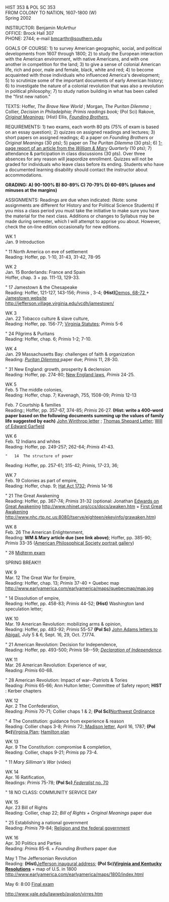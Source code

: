 HIST 353 & POL SC 353  
FROM COLONY TO NATION, 1607-1800 (W)  
Spring 2002

INSTRUCTOR: Benjamin McArthur  
OFFICE: Brock Hall 307  
PHONE: 2744; e-mail bmcarthr@southern.edu

GOALS OF COURSE: 1) to survey American geographic, social, and political
developments from 1607 through 1800; 2) to study the European interaction with
the American environment, with native Americans, and with one another in
competition for the land; 3) to give a sense of colonial American life, rich
and poor, male and female, black, white and red; 4) to become acquainted with
those individuals who influenced America's development; 5) to scrutinize some
of the important documents of early American history; 6) to investigate the
nature of a colonial revolution that was also a revolution in political
philosophy; 7) to study nation building in what has been called the "first new
nation."

TEXTS: Hoffer, _The Brave New World_ ; Morgan, _The Puritan Dilemma_ ;
Collier, _Decision in Philadelphia; Primis readings book;_ (Pol Sci) Rakove,
_[Original
Meanings](http://personal.southern.edu/~bmcarthr/OriginalMeanings.htm);_
(Hist) Ellis, _[Founding
Brothers.](http://personal.southern.edu/~bmcarthr/FoundingBrothers.htm)_

REQUIREMENTS: 1) two exams, each worth 80 pts (75% of exam is based on an
essay question); 2) quizzes on assigned readings and lectures; 3) short papers
on assigned readings; 4) a paper on _Founding Brothers_ or _Original Meanings_
(30 pts); 5) paper on _The Puritan Dilemma_ (30 pts); 6) [1-page report of an
article from the _William &
Mary_](http://personal.southern.edu/~bmcarthr/wm&maryreport.htm) _Quarterly_
(10 pts); 7) attendance  & participation in class discussions (30 pts).  Over
three absences for any reason will jeapordize enrollment.  Quizzes will not be
graded for individuals who leave class before its ending.  Students who have a
documented learning disability should contact the instructor about
accommodations.

**GRADING:   A) 90-100%  B) 80-89%  C) 70-79%  D) 60-69% (pluses and minuses
at the margins)**

ASSIGNMENTS: Readings are due when indicated: (Note: some assignments are
different for History and for Political Science Students) If you miss a class
period you must take the initiative to make sure you have the material for the
next class.  Additions or changes to Syllabus may be made during semester,
which I will attempt to apprise you about.  However, check the on-line edition
occasionally for new editions.

WK 1  
Jan.  9 Introduction

  "   11   North America on eve of settlement  
Reading: Hoffer, pp. 1-10, 31-43, 31-42, 78-95

WK 2  
Jan. 15   Borderlands: France and Spain  
Hoffer, chap. 3 + pp. 111-13, 129-33.

  "   17 Jamestown & the Chesapeake  
Reading: Hoffer, 121-127, 143-156; _Primis_ , 3-4; **(Hist)**[Demos,
68-72](http://personal.southern.edu/~bmcarthr/Frethorne.htm)[
](http://personal.southern.edu/~bmcarthr/353syl.htm)\+ [Jamestown
website](http://jefferson.village.virginia.edu/vcdh/jamestown/)  
http://jefferson.village.virginia.edu/vcdh/jamestown/

WK 3  
Jan. 22 Tobacco culture & slave culture,  
Reading:  Hoffer, pp. 156-77; [Virginia
Statutes](http://personal.southern.edu/~bmcarthr/Virginialaws.htm); _Primis_
5-6

  "   24 Pilgrims & Puritans  
Reading: Hoffer, chap. 6; _Primis_ 1-2; 7-10.

WK 4  
Jan. 29 Massachusetts Bay: challenges of faith & organization  
Reading: _[Puritan Dilemma
](http://personal.southern.edu/~bmcarthr/puritandilemma.htm)_ paper due;
_Primis_ 11, 28-30.

  "    31 New England: growth, prosperity & declension  
Reading: Hoffer, pp. 274-80; [New England
laws](http://personal.southern.edu/~bmcarthr/Newenglandlaws.htm), _Primis_
24-25.

WK 5  
Feb.   5  The middle colonies,  
Reading: Hoffer, chap. 7; Kavenagh, 755, 1508-09; _Primis_ 12-13

Feb.   7 Courtship & families  
Reading:;  Hoffer, pp. 357-67, 374-85; _Primis_ 26-27. **(Hist:   write a
400-word paper based on the following documents summing up the values of
family life suggested by each)** [John Winthrop
letter](http://personal.southern.edu/~bmcarthr/winthrop.htm) ; [Thomas Shepard
Letter](http://personal.southern.edu/~bmcarthr/shepardletter.htm); [Will of
Edward Garfield](http://personal.southern.edu/~bmcarthr/garfieldwill.htm)

WK 6  
 Feb.  12  Indians and whites  
Reading: Hoffer, pp. 249-257; 262-64;  _Primis_ 41-43.

    "   14  The structure of power   
Reading: Hoffer, pp. 257-61; 315-42; _Primis,_ 17-23, 36;

WK 7  
Feb.  19 Colonies as part of empire,  
Reading: Hoffer, chap. 9; [Hat Act
1732](http://personal.southern.edu/~bmcarthr/HatAct.htm); _Primis_ 14-16

   "    21 The Great Awakening  
Reading: Hoffer, pp. 367-74; _Primis_ 31-32 (optional: Jonathan [Edwards on
Great Awakening](http://www.nhinet.org/ccs/docs/awaken.htm)
http://www.nhinet.org/ccs/docs/awaken.htm + [First Great Awakening
](http://www.nhc.rtp.nc.us:8080/tserve/eighteen/ekeyinfo/grawaken.htm)http://www.nhc.rtp.nc.us:8080/tserve/eighteen/ekeyinfo/grawaken.htm)  


WK 8  
Feb.  26 The American Enlightenment,  
Reading: **WM & Mary article due (see link above)**; Hoffer, pp. 385-90;
_Primis_ 33-35 ([American Philosophical Society portrait
gallery](http://www.amphilsoc.org/library/gallery/portrait2.htm))

   "    28  [Midterm
exam](http://personal.southern.edu/%7Ebmcarthr/353midq.htm)

SPRING BREAK!!!

WK 9  
Mar. 12  The Great War for Empire,  
Reading: Hoffer, chap. 13; _Primis_ 37-40 + Quebec map
<http://www.earlyamerica.com/earlyamerica/maps/quebecmap/map.jpg>

   "   14 Dissolution of empire,  
Reading: Hoffer, pp. 458-83; _Primis_ 44-52; **(Hist)** Washington land
speculation letter;

WK 10  
Mar. 19 American Revolution: mobilizing arms & opinion,  
Reading: Hoffer, pp. 483-92; _Primis_ 55-57 **(Pol Sc)** [John Adams letters
to Abigail](http://personal.southern.edu/~bmcarthr/Adamslet.htm), July 5 & 6,
Sept. 16, 29, Oct. 7,1774.

   "   21 American Revolution: Decision for Independence,  
Reading:  Hoffer, pp. 493-500; _Primis_ 58--59; _[Declaration of
Independence](http://www.nara.gov/exhall/charters/declaration/decmain.html)._

WK 11  
Mar. 26 American Revolution: Experience of war,  
Reading:  _Primis_ 60-68.

   "   28 American Revolution: Impact of war--Patriots & Tories  
Reading:  _Primis_ 65-66; Ann Hulton letter; Committee of Safety report;
**HIST** : Kerber chapters

WK 12  
Apr.  2  The Confederation,  
Reading:  _Primis_ 70-71; Collier chaps 1  & 2; **(Pol Sc)**[Northwest
Ordinance](http://www.yale.edu/lawweb/avalon/nworder.htm)  


   "   4  The Constitution: guidance from experience & reason  
Reading:  Collier chaps 3-8; _Primis_ 72;[ Madison
letter](http://personal.southern.edu/~bmcarthr/MadisonWashington.htm), April
16, 1787; **(Pol Sc)**[Virginia
Plan](http://personal.southern.edu/~bmcarthr/VirginiaPlan.htm); [Hamilton
plan](http://personal.southern.edu/~bmcarthr/HamiltonPlan.htm)

WK 13  
Apr.  9  The Constitution: compromise & completion,  
Reading: Collier, chaps 9-21; _Primis_ pp 73-4.

   "   11  _Mary Silliman's War_ (video)

WK 14  
Apr. 16 Ratification,  
Readings: _Primis_ 75-78;   **(Pol Sc)**[ _Federalist_ no.
70](http://lcweb2.loc.gov/const/fed/fedpapers.html)

   "  18  NO CLASS: COMMUNITY SERVICE DAY

WK 15  
Apr.  23  Bill of Rights  
Reading: Collier, chap 22; _Bill of Rights + Original Meanings_ paper due

   "   25 Establishing a national government  
Reading:  _Primis_ 79-84; [Religion and the federal
government](http://lcweb.loc.gov/exhibits/religion/rel06.html)

WK 16  
Apr. 30 Politics and Parties  
Reading:  _Primis_ 85-6. + _Founding Brothers_ paper due

May    1 The Jeffersonian Revolution  
Reading: **(Hist)**[Jefferson inaugural
address](http://www.bartleby.com/124/pres16.html); **(Pol Sc)[Virginia and
Kentucky Resolutions](http://www.yale.edu/lawweb/avalon/virres.htm)** \+ map
of U.S. in 1800
<http://www.earlyamerica.com/earlyamerica/maps/1800/index.html>

May  6: 8:00 [Final
exam](http://personal.southern.edu/%7Ebmcarthr/finalessayque.htm)  
    
    
    
    
    
    
    
    
    
    


http://www.yale.edu/lawweb/avalon/virres.htm  
    


